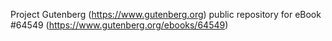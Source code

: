 Project Gutenberg (https://www.gutenberg.org) public repository for
eBook #64549 (https://www.gutenberg.org/ebooks/64549)

